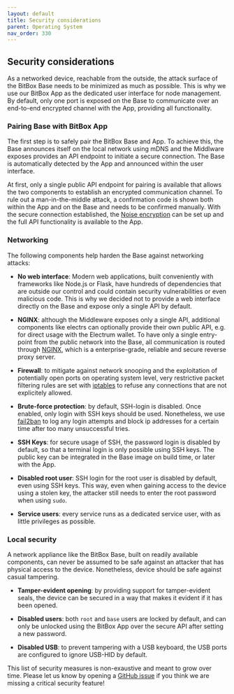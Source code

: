 ```yaml
---
layout: default
title: Security considerations
parent: Operating System
nav_order: 330
---
```

## Security considerations

As a networked device, reachable from the outside, the attack surface of the BitBox Base needs to be minimized as much as possible. This is why we use our BitBox App as the dedicated user interface for node management. By default, only one port is exposed on the Base to communicate over an end-to-end encrypted channel with the App, providing all functionality.

### Pairing Base with BitBox App
The first step is to safely pair the BitBox Base and App. To achieve this, the Base announces itself on the local network using mDNS and the Middlware exposes provides an API endpoint to initiate a secure connection. The Base is automatically detected by the App and announced within the user interface. 

At first, only a single public API endpoint for pairing is available that allows the two components to establish an encrypted communication channel. To rule out a man-in-the-middle attack, a confirmation code is shown both within the App and on the Base and needs to be confirmed manually. With the secure connection established, the [Noise encryption](http://noiseprotocol.org) can be set up and the full API functionality is available to the App.

### Networking
The following components help harden the Base against networking attacks:

* **No web interface**: Modern web applications, built conveniently with frameworks like Node.js or Flask, have hundreds of dependencies that are outside our control and could contain security vulnerabilities or even malicious code. This is why we decided not to provide a web interface directly on the Base and expose only a single API by default.

* **NGINX**: although the Middleware exposes only a single API, additional components like electrs can optionally provide their own public API, e.g. for direct usage with the Electrum wallet. To have only a single entry-point from the public network into the Base, all communication is routed through [NGINX](https://www.nginx.com), which is a enterprise-grade, reliable and secure reverse proxy server.

* **Firewall**: to mitigate against network snooping and the exploitation of potentially open ports on operating system level, very restrictive packet filtering rules are set with [iptables](https://netfilter.org/projects/iptables/index.html) to refuse any connections that are not explicitely allowed.

* **Brute-force protection**: by default, SSH-login is disabled. Once enabled, only login with SSH keys should be used. Nonetheless, we use [fail2ban](https://www.fail2ban.org) to log any login attempts and block ip addresses for a certain time after too many unsuccessful tries.

* **SSH Keys**: for secure usage of SSH, the password login is disabled by default, so that a terminal login is only possible using SSH keys. The public key can be integrated in the Base image on build time, or later with the App.

* **Disabled root user**: SSH login for the root user is disabled by default, even using SSH keys. This way, even when gaining access to the device using a stolen key, the attacker still needs to enter the root password when using `sudo`.

* **Service users**: every service runs as a dedicated service user, with as little privileges as possible.

### Local security
A network appliance like the BitBox Base, built on readily available components, can never be assumed to be safe against an attacker that has physical access to the device. Nonetheless, device should be safe against casual tampering.

* **Tamper-evident opening**: by providing support for tamper-evident seals, the device can be secured in a way that makes it evident if it has been opened.

* **Disabled users**: both `root` and `base` users are locked by default, and can only be unlocked using the BitBox App over the secure API after setting a new password.

* **Disabled USB**: to prevent tampering with a USB keyboard, the USB ports are configured to ignore USB-HID by default.

This list of security measures is non-exaustive and meant to grow over time. Please let us know by opening a [GitHub issue](https://github.com/digitalbitbox/bitbox-base/issues) if you think we are missing a critical security feature!

